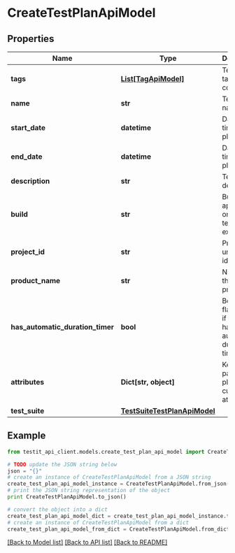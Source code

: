 # CreateTestPlanApiModel


## Properties
Name | Type | Description | Notes
------------ | ------------- | ------------- | -------------
**tags** | [**List[TagApiModel]**](TagApiModel.md) | Test plan tag names collection | [optional] 
**name** | **str** | Test plan name | 
**start_date** | **datetime** | Date and time of test plan start | [optional] 
**end_date** | **datetime** | Date and time of test plan end | [optional] 
**description** | **str** | Test plan description | [optional] 
**build** | **str** | Build of the application on which test plan is executed | [optional] 
**project_id** | **str** | Project unique identifier | 
**product_name** | **str** | Name of the testing product | [optional] 
**has_automatic_duration_timer** | **bool** | Boolean flag defines if test plan has automatic duration timer | [optional] 
**attributes** | **Dict[str, object]** | Key value pair of test plan custom attributes | 
**test_suite** | [**TestSuiteTestPlanApiModel**](TestSuiteTestPlanApiModel.md) |  | [optional] 

## Example

```python
from testit_api_client.models.create_test_plan_api_model import CreateTestPlanApiModel

# TODO update the JSON string below
json = "{}"
# create an instance of CreateTestPlanApiModel from a JSON string
create_test_plan_api_model_instance = CreateTestPlanApiModel.from_json(json)
# print the JSON string representation of the object
print CreateTestPlanApiModel.to_json()

# convert the object into a dict
create_test_plan_api_model_dict = create_test_plan_api_model_instance.to_dict()
# create an instance of CreateTestPlanApiModel from a dict
create_test_plan_api_model_from_dict = CreateTestPlanApiModel.from_dict(create_test_plan_api_model_dict)
```
[[Back to Model list]](../README.md#documentation-for-models) [[Back to API list]](../README.md#documentation-for-api-endpoints) [[Back to README]](../README.md)


